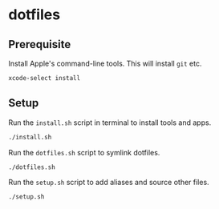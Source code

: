 # dotfiles

## Prerequisite

Install Apple's command-line tools. This will install `git` etc.

```bash
xcode-select install
```

## Setup

Run the `install.sh` script in terminal to install tools and apps.

```bash
./install.sh
```

Run the `dotfiles.sh` script to symlink dotfiles.

```bash
./dotfiles.sh
```

Run the `setup.sh` script to add aliases and source other files.

```bash
./setup.sh
```
